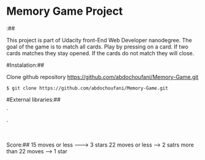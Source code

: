 # Memory Game Project

:##

 
This project is part of Udacity front-End Web Developer nanodegree.
The goal of the game is to match all cards.
Play by pressing on a card.
If two cards matches they stay opened.
If the cards do not match they will close.


#Instalation:##

Clone github repository https://github.com/abdochoufani/Memory-Game.git

`$ git clone https://github.com/abdochoufani/Memory-Game.git`

#External libraries:##

` <link rel="stylesheet prefetch" href="https://maxcdn.bootstrapcdn.com/font-awesome/4.6.1/css/font-awesome.min.css">
  <link rel="stylesheet prefetch" href="https://fonts.googleapis.com/css?family=Coda">
  <link href='https://fonts.googleapis.com/css?family=Geostar' rel='stylesheet'>
  <link rel="stylesheet" href="css/app.css">
  <link href='https://fonts.googleapis.com/css?family=Aldrich' rel='stylesheet'>`


#
Score:##
15 moves or less ---> 3 stars
22 moves or less --> 2 satrs
 more than 22 moves --> 1 star



